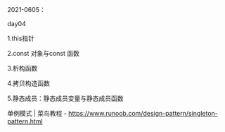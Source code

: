 



2021-0605：

day04

1.this指针

2.const 对象与const 函数

3.析构函数

4.拷贝构造函数

5.静态成员：静态成员变量与静态成员函数



单例模式 | 菜鸟教程 - https://www.runoob.com/design-pattern/singleton-pattern.html